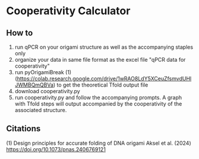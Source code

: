 # Cooperativity Calculator

## How to
1. run qPCR on your origami structure as well as the accompanying staples only
2. organize your data in same file format as the excel file "qPCR data for cooperativity"
3. run pyOrigamiBreak (1) (https://colab.research.google.com/drive/1wRAO8LdY5XCeuZfsmvdUHlJWMBQmQBVa) to get the theoretical Tfold output file
4. download cooperativity.py
5. run cooperativity.py and follow the accompanying prompts. A graph with Tfold steps will output accompanied by the cooperativity of the associated structure.

## Citations
(1) Design principles for accurate folding of DNA origami
Aksel et al. (2024)
https://doi.org/10.1073/pnas.2406769121
